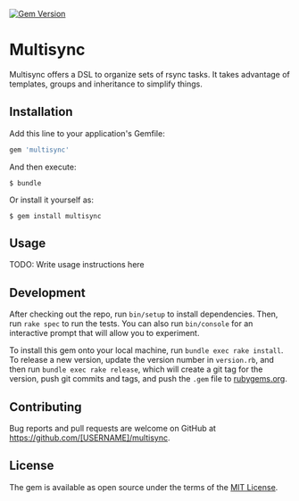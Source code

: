 [![Gem Version](https://badge.fury.io/rb/multisync.svg)](https://badge.fury.io/rb/multisync)

# Multisync

Multisync offers a DSL to organize sets of rsync tasks. It takes advantage of templates, groups and inheritance to simplify things.


## Installation

Add this line to your application's Gemfile:

```ruby
gem 'multisync'
```

And then execute:

    $ bundle

Or install it yourself as:

    $ gem install multisync


## Usage

TODO: Write usage instructions here


## Development

After checking out the repo, run `bin/setup` to install dependencies. Then, run `rake spec` to run the tests. You can also run `bin/console` for an interactive prompt that will allow you to experiment.

To install this gem onto your local machine, run `bundle exec rake install`. To release a new version, update the version number in `version.rb`, and then run `bundle exec rake release`, which will create a git tag for the version, push git commits and tags, and push the `.gem` file to [rubygems.org](https://rubygems.org).


## Contributing

Bug reports and pull requests are welcome on GitHub at https://github.com/[USERNAME]/multisync.


## License

The gem is available as open source under the terms of the [MIT License](https://opensource.org/licenses/MIT).
